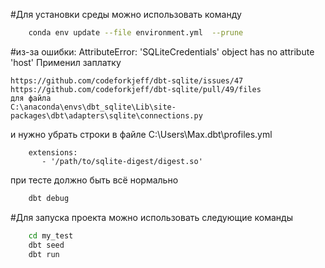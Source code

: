#Для установки среды можно использовать команду
```bash
    conda env update --file environment.yml  --prune
```

#из-за ошибки: AttributeError: 'SQLiteCredentials' object has no attribute 'host'
Применил заплатку 
```
https://github.com/codeforkjeff/dbt-sqlite/issues/47
https://github.com/codeforkjeff/dbt-sqlite/pull/49/files
для файла 
C:\anaconda\envs\dbt_sqlite\Lib\site-packages\dbt\adapters\sqlite\connections.py
```

и нужно убрать строки в файле C:\Users\Max\.dbt\profiles.yml
```text
    extensions:
       - '/path/to/sqlite-digest/digest.so'
```

при тесте должно быть всё нормально 
```bash
    dbt debug
```

#Для запуска проекта можно использовать следующие команды
```bash
    cd my_test
    dbt seed
    dbt run
```


